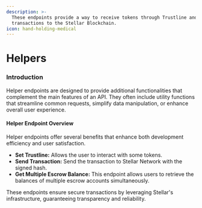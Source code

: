 ```yaml
---
description: >-
  These endpoints provide a way to receive tokens through Trustline and send any
  transactions to the Stellar Blockchain.
icon: hand-holding-medical
---
```


# Helpers

### Introduction

Helper endpoints are designed to provide additional functionalities that complement the main features of an API. They often include utility functions that streamline common requests, simplify data manipulation, or enhance overall user experience.

#### Helper Endpoint Overview

Helper endpoints offer several benefits that enhance both development efficiency and user satisfaction.&#x20;

* **Set Trustline:** Allows the user to interact with some tokens.
* **Send Transaction:** Send the transaction to Stellar Network with the signed hash.
* **Get Multiple Escrow Balance:** This endpoint allows users to retrieve the balances of multiple escrow accounts simultaneously.&#x20;

These endpoints ensure secure transactions by leveraging Stellar's infrastructure, guaranteeing transparency and reliability.
